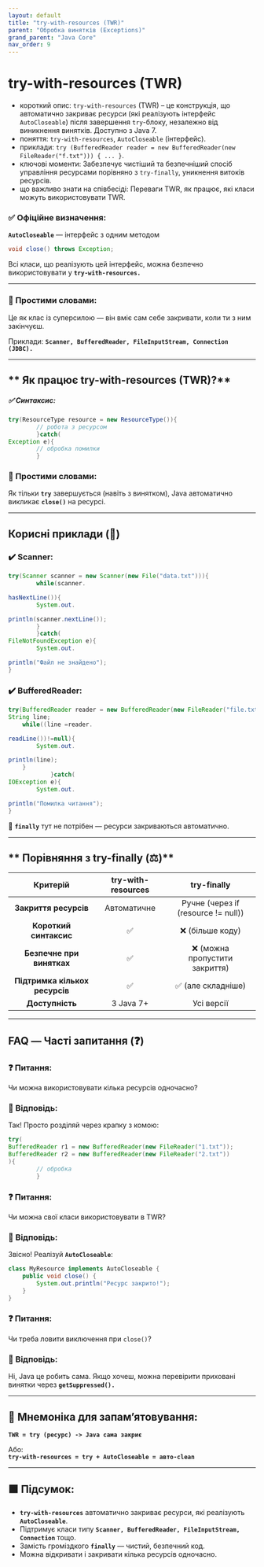 ```yaml
---
layout: default
title: "try-with-resources (TWR)"
parent: "Обробка винятків (Exceptions)"
grand_parent: "Java Core"
nav_order: 9
---
```


# try-with-resources (TWR)

* короткий опис: `try-with-resources` (TWR) – це конструкція, що автоматично закриває ресурси (які реалізують інтерфейс `AutoCloseable`) після завершення `try`-блоку, незалежно від виникнення винятків. Доступно з Java 7.
* поняття: `try-with-resources`, `AutoCloseable` (інтерфейс).
* приклади: `try (BufferedReader reader = new BufferedReader(new FileReader("f.txt"))) { ... }`.
* ключові моменти: Забезпечує чистіший та безпечніший спосіб управління ресурсами порівняно з `try-finally`, уникнення
  витоків ресурсів.
* що важливо знати на співбесіді: Переваги TWR, як працює, які класи можуть використовувати TWR.

### **✅ Офіційне визначення:**

**`AutoCloseable`** — інтерфейс з одним методом

```java
void close() throws Exception;
```

Всі класи, що реалізують цей інтерфейс, можна безпечно використовувати у **`try-with-resources.`**

---

### **🧠 Простими словами:**

Це як клас із суперсилою — він вміє сам себе закривати, коли ти з ним закінчуєш.

Приклади: **`Scanner, BufferedReader, FileInputStream, Connection (JDBC).`**

---

## ** Як працює try-with-resources (TWR)?**

##### **✅ Синтаксис:**

```java
try(ResourceType resource = new ResourceType()){
        // робота з ресурсом
        }catch(
Exception e){
        // обробка помилки
        }
```

### **🧠 Простими словами:**

Як тільки **`try`** завершується (навіть з винятком), Java автоматично викликає **`close()`** на ресурсі.

---

## **Корисні приклади (🧪)**

### **✔️ Scanner:**

```java
try(Scanner scanner = new Scanner(new File("data.txt"))){
        while(scanner.

hasNextLine()){
        System.out.

println(scanner.nextLine());
        }
        }catch(
FileNotFoundException e){
        System.out.

println("Файл не знайдено");
}
```

### **✔️ BufferedReader:**

```java
try(BufferedReader reader = new BufferedReader(new FileReader("file.txt"))){
String line;
    while((line =reader.

readLine())!=null){
        System.out.

println(line);
    }
            }catch(
IOException e){
        System.out.

println("Помилка читання");
}
```

📌 **`finally`** тут не потрібен — ресурси закриваються автоматично.

---

## ** Порівняння з try-finally (⚖️)**

|            Критерій            | try-with-resources |             try-finally              |
|:------------------------------:|:------------------:|:------------------------------------:|
|     **Закриття ресурсів**      |    Автоматичне     | Ручне (через if (resource \!= null)) |
|     **Короткий синтаксис**     |         ✅          |           ❌ (більше коду)            |
|   **Безпечне при винятках**    |         ✅          |    ❌ (можна пропустити закриття)     |
| **Підтримка кількох ресурсів** |         ✅          |          ✅ (але складніше)           |
|        **Доступність**         |     З Java 7+      |              Усі версії              |

---

## **FAQ — Часті запитання (❓)**

### **❓ Питання:**

Чи можна використовувати кілька ресурсів одночасно?

### **💬 Відповідь:**



 Так\! Просто розділяй через крапку з комою:

```java
try(
BufferedReader r1 = new BufferedReader(new FileReader("1.txt"));
BufferedReader r2 = new BufferedReader(new FileReader("2.txt"))
){
        // обробка
        }
```

### **❓ Питання:**

Чи можна свої класи використовувати в TWR?


### **💬 Відповідь:**



 Звісно\! Реалізуй **`AutoCloseable`**:

```java
class MyResource implements AutoCloseable {
    public void close() {
        System.out.println("Ресурс закрито!");
    }
}
```

### **❓ Питання:**

Чи треба ловити виключення при `close()`?

### **💬 Відповідь:**



 Ні, Java це робить сама. Якщо хочеш, можна перевірити приховані винятки через **`getSuppressed().`**

---

## **🧠 Мнемоніка для запам’ятовування:**

**`TWR = try (ресурс) -> Java сама закриє`**

Або:  
**`try-with-resources = try + AutoCloseable = авто-clean`**

---

## **🟩 Підсумок:**

* **`try-with-resources`** автоматично закриває ресурси, які реалізують **`AutoCloseable`**.
* Підтримує класи типу **`Scanner, BufferedReader, FileInputStream, Connection`** тощо.
* Замість громіздкого **`finally`** — чистий, безпечний код.
* Можна відкривати і закривати кілька ресурсів одночасно.